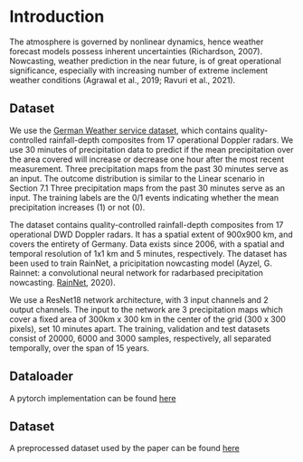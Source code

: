 # Introduction 
The atmosphere is governed by
nonlinear dynamics, hence weather forecast models possess inherent uncertainties (Richardson, 2007). Nowcasting,
weather prediction in the near future, is of great operational
significance, especially with increasing number of extreme
inclement weather conditions (Agrawal et al., 2019; Ravuri
et al., 2021). 
## Dataset
We use the [German Weather service dataset](https://opendata.dwd.de/weather/radar/), which contains quality-controlled rainfall-depth composites from 17 operational Doppler radars. 
We use 30 minutes of
precipitation data to predict if the mean precipitation over
the area covered will increase or decrease one hour after
the most recent measurement. Three precipitation maps
from the past 30 minutes serve as an input. The outcome
distribution is similar to the Linear scenario in Section 7.1
Three precipitation maps from the past 30 minutes serve as an input. 
The training labels are the 0/1 events indicating whether the mean precipitation increases (1) or not (0). 

The dataset contains quality-controlled rainfall-depth composites from 17 operational DWD Doppler radars. 
It has a spatial extent of 900x900 km, and covers the entirety of Germany. 
Data exists since 2006, with a spatial and temporal resolution of 1x1 km and 5 minutes, respectively. 
The dataset has been used to train RainNet, a pricipitation nowcasting model (Ayzel, G. Rainnet: a convolutional neural network for radarbased precipitation nowcasting. [RainNet](https://github.com/hydrogo/rainnet), 2020). 

We use a ResNet18 network architecture, with 3 input channels and 2 output channels.
The input to the network are 3 precipitation maps which cover a fixed area of 300km x 300 km in the center of the grid (300 x 300 pixels), set 10 minutes apart. The training, validation and test datasets consist of 20000, 6000 and 3000 samples, respectively, all separated temporally, over the span of 15 years.

## Dataloader
A pytorch implementation can be found [here](https://github.com/jackzhu727/deep-probability-estimation/blob/main/datasets/weather_forcast.py)

## Dataset
A preprocessed dataset used by the paper can be found [here]()
